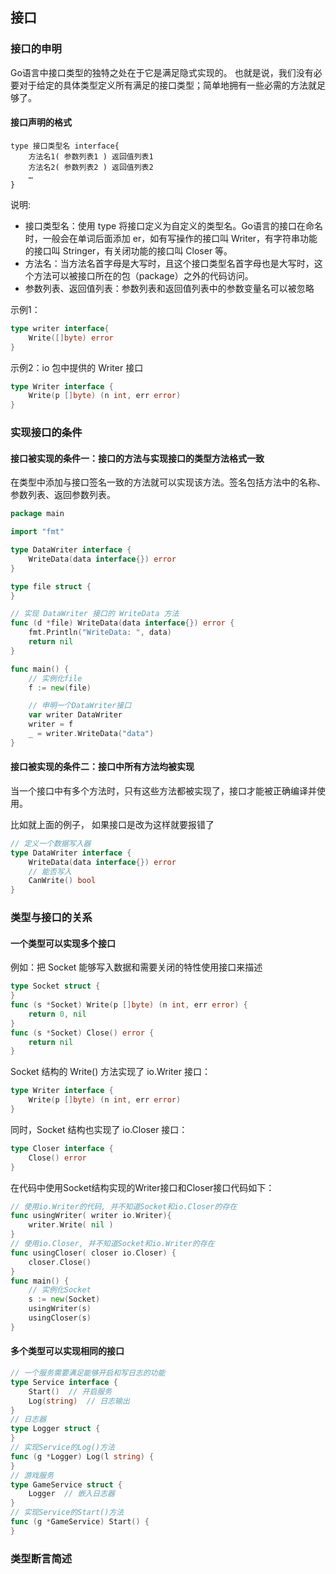 ## 接口


### 接口的申明
Go语言中接口类型的独特之处在于它是满足隐式实现的。
也就是说，我们没有必要对于给定的具体类型定义所有满足的接口类型；简单地拥有一些必需的方法就足够了。

#### 接口声明的格式
```
type 接口类型名 interface{
    方法名1( 参数列表1 ) 返回值列表1
    方法名2( 参数列表2 ) 返回值列表2
    …
}
```
说明:                         
- 接口类型名：使用 type 将接口定义为自定义的类型名。Go语言的接口在命名时，一般会在单词后面添加 er，如有写操作的接口叫 Writer，有字符串功能的接口叫 Stringer，有关闭功能的接口叫 Closer 等。
- 方法名：当方法名首字母是大写时，且这个接口类型名首字母也是大写时，这个方法可以被接口所在的包（package）之外的代码访问。
- 参数列表、返回值列表：参数列表和返回值列表中的参数变量名可以被忽略

示例1：                     
```go
type writer interface{
    Write([]byte) error
}
```

示例2：io 包中提供的 Writer 接口
```go
type Writer interface {
    Write(p []byte) (n int, err error)
}
```


### 实现接口的条件

#### 接口被实现的条件一：接口的方法与实现接口的类型方法格式一致
在类型中添加与接口签名一致的方法就可以实现该方法。签名包括方法中的名称、参数列表、返回参数列表。
```go
package main

import "fmt"

type DataWriter interface {
	WriteData(data interface{}) error
}

type file struct {
}

// 实现 DataWriter 接口的 WriteData 方法
func (d *file) WriteData(data interface{}) error {
	fmt.Println("WriteData: ", data)
	return nil
}

func main() {
	// 实例化file
	f := new(file)

	// 申明一个DataWriter接口
	var writer DataWriter
	writer = f
	_ = writer.WriteData("data")
}
```


#### 接口被实现的条件二：接口中所有方法均被实现
当一个接口中有多个方法时，只有这些方法都被实现了，接口才能被正确编译并使用。                      

比如就上面的例子， 如果接口是改为这样就要报错了
```go
// 定义一个数据写入器
type DataWriter interface {
    WriteData(data interface{}) error
    // 能否写入
    CanWrite() bool
}
```


### 类型与接口的关系

#### 一个类型可以实现多个接口
例如：把 Socket 能够写入数据和需要关闭的特性使用接口来描述
```go
type Socket struct {
}
func (s *Socket) Write(p []byte) (n int, err error) {
    return 0, nil
}
func (s *Socket) Close() error {
    return nil
}
```

Socket 结构的 Write() 方法实现了 io.Writer 接口：                  
```go
type Writer interface {
    Write(p []byte) (n int, err error)
}
```

同时，Socket 结构也实现了 io.Closer 接口：                      
```go
type Closer interface {
    Close() error
}
```

在代码中使用Socket结构实现的Writer接口和Closer接口代码如下：
```go
// 使用io.Writer的代码, 并不知道Socket和io.Closer的存在
func usingWriter( writer io.Writer){
    writer.Write( nil )
}
// 使用io.Closer, 并不知道Socket和io.Writer的存在
func usingCloser( closer io.Closer) {
    closer.Close()
}
func main() {
    // 实例化Socket
    s := new(Socket)
    usingWriter(s)
    usingCloser(s)
}
```

#### 多个类型可以实现相同的接口
```go
// 一个服务需要满足能够开启和写日志的功能
type Service interface {
    Start()  // 开启服务
    Log(string)  // 日志输出
}
// 日志器
type Logger struct {
}
// 实现Service的Log()方法
func (g *Logger) Log(l string) {
}
// 游戏服务
type GameService struct {
    Logger  // 嵌入日志器
}
// 实现Service的Start()方法
func (g *GameService) Start() {
}
```

### 类型断言简述


